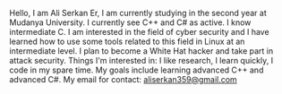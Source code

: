 Hello, I am Ali Serkan Er, I am currently studying in the second year at Mudanya University. I currently see C++ and C# as active. I know intermediate C. 
I am interested in the field of cyber security and I have learned how to use some tools related to this field in Linux at an intermediate level. 
I plan to become a White Hat hacker and take part in attack security.
Things I'm interested in: I like research, I learn quickly, I code in my spare time.
My goals include learning advanced C++ and advanced C#.
My email for contact: aliserkan359@gmail.com
